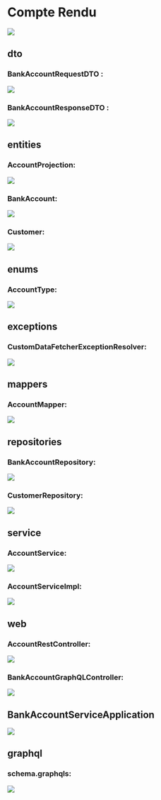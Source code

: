 <h1>Compte Rendu</h1>
<img src="Captures/1.png">
<h2>dto </h2>
<h3>BankAccountRequestDTO :</h3>
<img src="Captures/2.png">
<h3>BankAccountResponseDTO :</h3>
<img src="Captures/3.png">


<h2>entities</h2>
<h3>AccountProjection:</h3>
<img src="Captures/4.png">
<h3>BankAccount:</h3>
<img src="Captures/5.png">
<h3>Customer:</h3>
<img src="Captures/6.png">

<h2>enums</h2>
<h3>AccountType:</h3>
<img src="Captures/7.png">

<h2>exceptions</h2>
<h3>CustomDataFetcherExceptionResolver:</h3>
<img src="Captures/8.png">

<h2>mappers</h2>
<h3>AccountMapper:</h3>
<img src="Captures/9.png">

<h2>repositories</h2>
<h3>BankAccountRepository:</h3>
<img src="Captures/10.png">
<h3>CustomerRepository:</h3>
<img src="Captures/11.png">

<h2>service</h2>
<h3>AccountService:</h3>
<img src="Captures/12.png">
<h3>AccountServiceImpl:</h3>
<img src="Captures/13.png">

<h2>web</h2>
<h3>AccountRestController:</h3>
<img src="Captures/14.png">
<h3>BankAccountGraphQLController:</h3>
<img src="Captures/14.1.png">

<h2>BankAccountServiceApplication</h2>
<img src="Captures/15.png">

<h2>graphql</h2>
<h3>schema.graphqls:</h3>
<img src="Captures/16.png">

